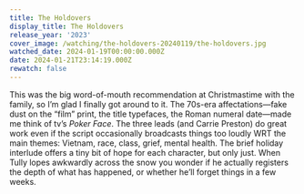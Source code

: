 ```yaml
---
title: The Holdovers
display_title: The Holdovers
release_year: '2023'
cover_image: /watching/the-holdovers-20240119/the-holdovers.jpg
watched_date: 2024-01-19T00:00:00.000Z
date: 2024-01-21T23:14:19.000Z
rewatch: false
---
```

This was the big word-of-mouth recommendation at Christmastime with the family, so I’m glad I finally got around to it. The 70s-era affectations—fake dust on the “film” print, the title typefaces, the Roman numeral date—made me think of tv’s _Poker Face_. The three leads (and Carrie Preston) do great work even if the script occasionally broadcasts things too loudly WRT the main themes: Vietnam, race, class, grief, mental health. The brief holiday interlude offers a tiny bit of hope for each character, but only just. When Tully lopes awkwardly across the snow you wonder if he actually registers the depth of what has happened, or whether he’ll forget things in a few weeks.
